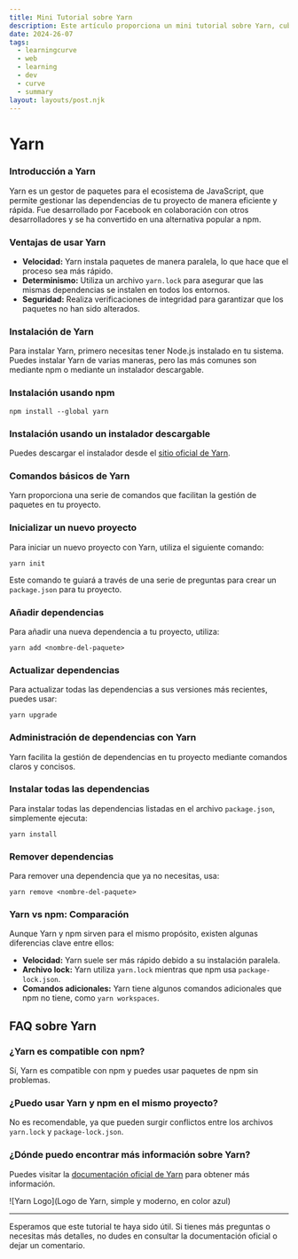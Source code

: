 ```yaml
---
title: Mini Tutorial sobre Yarn
description: Este artículo proporciona un mini tutorial sobre Yarn, cubriendo su instalación, comandos básicos y administración de dependencias.
date: 2024-26-07
tags:
  - learningcurve
  - web
  - learning
  - dev
  - curve
  - summary
layout: layouts/post.njk
---
```

# Yarn

### Introducción a Yarn

Yarn es un gestor de paquetes para el ecosistema de JavaScript, que permite gestionar las dependencias de tu proyecto de manera eficiente y rápida. Fue desarrollado por Facebook en colaboración con otros desarrolladores y se ha convertido en una alternativa popular a npm.

### Ventajas de usar Yarn

- **Velocidad:** Yarn instala paquetes de manera paralela, lo que hace que el proceso sea más rápido.
- **Determinismo:** Utiliza un archivo `yarn.lock` para asegurar que las mismas dependencias se instalen en todos los entornos.
- **Seguridad:** Realiza verificaciones de integridad para garantizar que los paquetes no han sido alterados.

### Instalación de Yarn

Para instalar Yarn, primero necesitas tener Node.js instalado en tu sistema. Puedes instalar Yarn de varias maneras, pero las más comunes son mediante npm o mediante un instalador descargable.

### Instalación usando npm

```
npm install --global yarn
```

### Instalación usando un instalador descargable

Puedes descargar el instalador desde el [sitio oficial de Yarn](https://classic.yarnpkg.com/en/docs/install).

### Comandos básicos de Yarn

Yarn proporciona una serie de comandos que facilitan la gestión de paquetes en tu proyecto.

### Inicializar un nuevo proyecto

Para iniciar un nuevo proyecto con Yarn, utiliza el siguiente comando:

```
yarn init
```

Este comando te guiará a través de una serie de preguntas para crear un `package.json` para tu proyecto.

### Añadir dependencias

Para añadir una nueva dependencia a tu proyecto, utiliza:

```
yarn add <nombre-del-paquete>
```

### Actualizar dependencias

Para actualizar todas las dependencias a sus versiones más recientes, puedes usar:

```
yarn upgrade
```

### Administración de dependencias con Yarn

Yarn facilita la gestión de dependencias en tu proyecto mediante comandos claros y concisos.

### Instalar todas las dependencias

Para instalar todas las dependencias listadas en el archivo `package.json`, simplemente ejecuta:

```
yarn install
```

### Remover dependencias

Para remover una dependencia que ya no necesitas, usa:

```
yarn remove <nombre-del-paquete>
```

### Yarn vs npm: Comparación

Aunque Yarn y npm sirven para el mismo propósito, existen algunas diferencias clave entre ellos:

- **Velocidad:** Yarn suele ser más rápido debido a su instalación paralela.
- **Archivo lock:** Yarn utiliza `yarn.lock` mientras que npm usa `package-lock.json`.
- **Comandos adicionales:** Yarn tiene algunos comandos adicionales que npm no tiene, como `yarn workspaces`.

## FAQ sobre Yarn

### ¿Yarn es compatible con npm?

Sí, Yarn es compatible con npm y puedes usar paquetes de npm sin problemas.

### ¿Puedo usar Yarn y npm en el mismo proyecto?

No es recomendable, ya que pueden surgir conflictos entre los archivos `yarn.lock` y `package-lock.json`.

### ¿Dónde puedo encontrar más información sobre Yarn?

Puedes visitar la [documentación oficial de Yarn](https://classic.yarnpkg.com/en/docs/) para obtener más información.

![Yarn Logo](Logo de Yarn, simple y moderno, en color azul)

---

Esperamos que este tutorial te haya sido útil. Si tienes más preguntas o necesitas más detalles, no dudes en consultar la documentación oficial o dejar un comentario.

